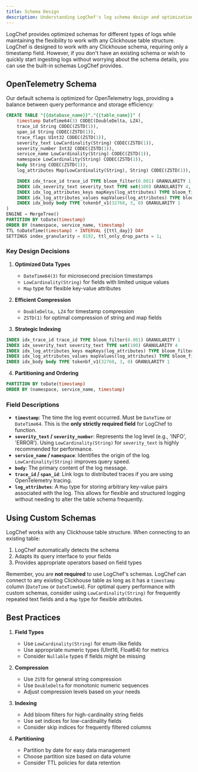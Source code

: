 ```yaml
---
title: Schema Design
description: Understanding LogChef's log schema design and optimization
---
```


LogChef provides optimized schemas for different types of logs while maintaining the flexibility to work with any Clickhouse table structure. LogChef is designed to work with any Clickhouse schema, requiring only a timestamp field. However, if you don't have an existing schema or wish to quickly start ingesting logs without worrying about the schema details, you can use the built-in schemas LogChef provides.

## OpenTelemetry Schema

Our default schema is optimized for OpenTelemetry logs, providing a balance between query performance and storage efficiency:

```sql
CREATE TABLE "{{database_name}}"."{{table_name}}" (
    timestamp DateTime64(3) CODEC(DoubleDelta, LZ4),
    trace_id String CODEC(ZSTD(1)),
    span_id String CODEC(ZSTD(1)),
    trace_flags UInt32 CODEC(ZSTD(1)),
    severity_text LowCardinality(String) CODEC(ZSTD(1)),
    severity_number Int32 CODEC(ZSTD(1)),
    service_name LowCardinality(String) CODEC(ZSTD(1)),
    namespace LowCardinality(String) CODEC(ZSTD(1)),
    body String CODEC(ZSTD(1)),
    log_attributes Map(LowCardinality(String), String) CODEC(ZSTD(1)),

    INDEX idx_trace_id trace_id TYPE bloom_filter(0.001) GRANULARITY 1,
    INDEX idx_severity_text severity_text TYPE set(100) GRANULARITY 4,
    INDEX idx_log_attributes_keys mapKeys(log_attributes) TYPE bloom_filter(0.01) GRANULARITY 1,
    INDEX idx_log_attributes_values mapValues(log_attributes) TYPE bloom_filter(0.01) GRANULARITY 1,
    INDEX idx_body body TYPE tokenbf_v1(32768, 3, 0) GRANULARITY 1
)
ENGINE = MergeTree()
PARTITION BY toDate(timestamp)
ORDER BY (namespace, service_name, timestamp)
TTL toDateTime(timestamp) + INTERVAL {{ttl_day}} DAY
SETTINGS index_granularity = 8192, ttl_only_drop_parts = 1;
```

### Key Design Decisions

1. **Optimized Data Types**

   - `DateTime64(3)` for microsecond precision timestamps
   - `LowCardinality(String)` for fields with limited unique values
   - `Map` type for flexible key-value attributes

2. **Efficient Compression**

   - `DoubleDelta, LZ4` for timestamp compression
   - `ZSTD(1)` for optimal compression of string and map fields

3. **Strategic Indexing**

```sql
INDEX idx_trace_id trace_id TYPE bloom_filter(0.001) GRANULARITY 1
INDEX idx_severity_text severity_text TYPE set(100) GRANULARITY 4
INDEX idx_log_attributes_keys mapKeys(log_attributes) TYPE bloom_filter(0.01) GRANULARITY 1
INDEX idx_log_attributes_values mapValues(log_attributes) TYPE bloom_filter(0.01) GRANULARITY 1
INDEX idx_body body TYPE tokenbf_v1(32768, 3, 0) GRANULARITY 1
```

4. **Partitioning and Ordering**

```sql
PARTITION BY toDate(timestamp)
ORDER BY (namespace, service_name, timestamp)
```

### Field Descriptions

- **`timestamp`**: The time the log event occurred. Must be `DateTime` or `DateTime64`. This is the **only strictly required field** for LogChef to function.
- **`severity_text` / `severity_number`**: Represents the log level (e.g., 'INFO', 'ERROR'). Using `LowCardinality(String)` for `severity_text` is highly recommended for performance.
- **`service_name` / `namespace`**: Identifies the origin of the log. `LowCardinality(String)` improves query speed.
- **`body`**: The primary content of the log message.
- **`trace_id` / `span_id`**: Link logs to distributed traces if you are using OpenTelemetry tracing.
- **`log_attributes`**: A `Map` type for storing arbitrary key-value pairs associated with the log. This allows for flexible and structured logging without needing to alter the table schema frequently.

## Using Custom Schemas

LogChef works with any Clickhouse table structure. When connecting to an existing table:

1. LogChef automatically detects the schema
2. Adapts its query interface to your fields
3. Provides appropriate operators based on field types

Remember, you are **not required** to use LogChef's schemas. LogChef can connect to any existing Clickhouse table as long as it has a `timestamp` column (`DateTime` or `DateTime64`). For optimal query performance with custom schemas, consider using `LowCardinality(String)` for frequently repeated text fields and a `Map` type for flexible attributes.

## Best Practices

1. **Field Types**

   - Use `LowCardinality(String)` for enum-like fields
   - Use appropriate numeric types (UInt16, Float64) for metrics
   - Consider `Nullable` types if fields might be missing

2. **Compression**

   - Use `ZSTD` for general string compression
   - Use `DoubleDelta` for monotonic numeric sequences
   - Adjust compression levels based on your needs

3. **Indexing**

   - Add bloom filters for high-cardinality string fields
   - Use set indices for low-cardinality fields
   - Consider skip indices for frequently filtered columns

4. **Partitioning**
   - Partition by date for easy data management
   - Choose partition size based on data volume
   - Consider TTL policies for data retention
